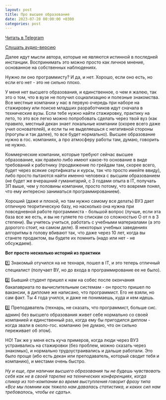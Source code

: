 ```yaml
---
layout: post
title: Про высшее образование
date: 2023-07-28 00:00:00 +0300
categories: post
---
```


[Читать в Telegram](https://t.me/fluttermiddlepodcast/103)

[Слушать аудио-версию](https://podcasts.apple.com/ru/podcast/flutter-developer-talks/id1648922484?i=1000657008935)

Далее идут мысли автора, которые не являются истинной в последней инстанции. Воспринимать это можно просто как личное
мнение, основанное на собственных наблюдениях.

Нужно ли оно программисту? И да, и нет. Хорошо, если оно есть, но если его нет - это не сильно плохо.

У меня нет высшего образования, и единственное, о чем я жалею, так это о том, что в вузе не получил социализацию и
полезные знакомства. Все местные компании у нас в первую очередь при наборе на стажировку или поиске младших
разработчиков идут сначала в технические вузы. Если тебе нужно найти стажировку, практику на лето, то это все легко
можно попробовать сделать через твой вуз (как правило, местный декан знает локальные компании (скорее всего даже учил
основателей), и если ты не выделяешься с негативной стороны (прогулы и так далее), то все будет нормально). Высшее
образование нужно в гос. компаниях, а про атмосферу работы там, думаю, говорить не нужно.

Коммерческие компании, которые требуют сейчас высшее образование, как правило либо имеют какое-то основание в виде
требований к работнику (продвижение по грейдам там, скорее всего, будет через всякие сертификаты и курсы, так что просто
имейте ввиду), либо просто пытаются найти именно человека с высшим образованием (не будет же вчерашний гуманитарий, с 3
годами опыта в IT, получать ЗП выше, чем у половины компании, просто потому, что вовремя понял, что ему интересно
заниматься программированием).

Хороший (даже и плохой, но там нужно самому все делать) ВУЗ дает отличную теоритическую базу, но насколько она нужна при
повседневной работе программиста - большой вопрос (лучше, если эта база все же есть, и вы не гуляете по спискам со
сложностью O от n в 3 степени). Вы учитесь учиться, работать с учебными материалами (а это дорогого стоит, на самом
деле). В некоторых учебных заведениях алгоритмы в голову вбивают так, что даже через 10 лет, когда вы станете продактом,
вы будете их помнить (надо или нет - не обсуждаем).

**Вот просто несколько историй из практики**

1️⃣ Знакомый отучился на не технаря, пошел в IT, и это теперь отличный специалист (получает ВУ, но до входа в
программирование ее не было).

2️⃣ Бывший студент пришел к нам на собес после окончания бакалавриата по вычислительным системам - он просто пришел по
вакансии, в дипломе же написано, что программист. Его не взяли, но сам факт. Ты 4 года учился, и даже не понимаешь, куда
и кем идешь.

3️⃣ Преподаватель (технарь, не сказать, что программист, больше сис. админ) без высшего образования живет себе нормально
со своей компанией и единственный раз, когда ему бы пригодился диплом - когда звали в около-гос. компанию (не думаю, что
он сильно переживает об этом).

НО! Так же у меня есть куча примеров, когда люди через ВУЗ устраивались на стажировки (без проблем, можно сказать через
знакомых), и нормально трудоустраивались и дальше работали. Это было проще (ибо есть декан или преподаватель, который
сводит тебя и компанию), и местами очень быстро.

*Ну и еще, при наличии высшего образования ты не будешь чувствовать себя как не в своей тарелке на технических
конференциях, когда спикер из топ-компании во время выступления говорит фразу типа «Все мы помним как тяжело нам
давалась статистика, и каких сил нам требовалось, чтобы ее сдать».*
